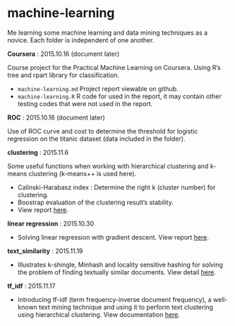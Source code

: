# machine-learning

Me learning some machine learning and data mining techniques as a novice. Each folder is independent of one another.

**Coursera** : 2015.10.16 (document later)

Course project for the Practical Machine Learning on Coursera. Using R’s tree and rpart library for classification.

- `machine-learning.md` Project report viewable on github.
- `machine-learning.R` R code for used in the report, it may contain other testing codes that were not used in the report.

**ROC** : 2015.10.16 (document later)

Use of ROC curve and cost to determine the threshold for logistic regression on the titanic dataset (data included in the folder).

**clustering** : 2015.11.6

Some useful functions when working with hierarchical clustering and k-means clustering (k-means++ is used here).

- Calinski-Harabasz index : Determine the right k (cluster number) for clustering.
- Boostrap evaluation of the clustering result’s stability.
- View report [here](http://ethen8181.github.io/machine-learning/clustering/clustering.html).

**linear regression** : 2015.10.30

- Solving linear regression with gradient descent. View report [here](http://ethen8181.github.io/machine-learning/linear%20regression/linear_regession_1.html).

**text_similarity** : 2015.11.19

- Illustrates k-shingle, Minhash and locality sensitive hashing for solving the problem of finding textually similar documents. View detail [here](http://ethen8181.github.io/machine-learning/text_similarity/text_similarity.html).

**tf_idf** : 2015.11.17

- Introducing tf-idf (term frequency-inverse document frequency), a well-known text mining technique and using it to perform text clustering using hierarchical clustering. View documentation [here](http://ethen8181.github.io/machine-learning/tf_idf/tf_idf.html).

